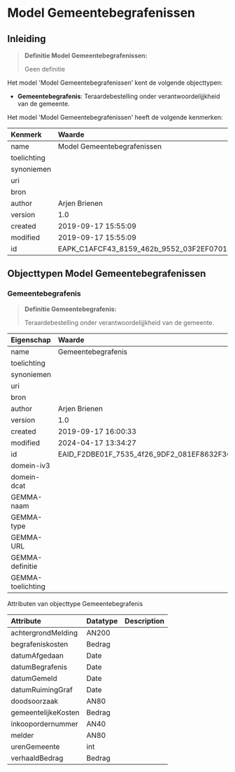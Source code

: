 # Model Gemeentebegrafenissen
## Inleiding
> **Definitie Model Gemeentebegrafenissen:** 
>
> Geen definitie

Het model 'Model Gemeentebegrafenissen' kent de volgende objecttypen:

* **Gemeentebegrafenis**: Teraardebestelling onder verantwoordelijjkheid van de gemeente.


Het model 'Model Gemeentebegrafenissen' heeft de volgende kenmerken:

| Kenmerk | Waarde |
| :--- | :------ |
| name | Model Gemeentebegrafenissen |
| toelichting |  |
| synoniemen |  |
| uri |  |
| bron |  |
| author | Arjen Brienen |
| version | 1.0 |
| created | 2019-09-17 15:55:09 |
| modified | 2019-09-17 15:55:09 |
| id | EAPK_C1AFCF43_8159_462b_9552_03F2EF070141 |


## Objecttypen Model Gemeentebegrafenissen


### Gemeentebegrafenis
> **Definitie Gemeentebegrafenis:** 
>
> Teraardebestelling onder verantwoordelijjkheid van de gemeente.

| Eigenschap | Waarde |
| :--- | :------ |
| name | Gemeentebegrafenis |
| toelichting |  |
| synoniemen |  |
| uri |  |
| bron |  |
| author | Arjen Brienen |
| version | 1.0 |
| created | 2019-09-17 16:00:33 |
| modified | 2024-04-17 13:34:27 |
| id | EAID_F2DBE01F_7535_4f26_9DF2_081EF8632F36 |
| domein-iv3 |  |
| domein-dcat |  |
| GEMMA-naam |  |
| GEMMA-type |  |
| GEMMA-URL |  |
| GEMMA-definitie |  |
| GEMMA-toelichting |  |


Attributen van objecttype Gemeentebegrafenis

| Attribute | Datatype | Description |
| :--- | :--- | :--- |
| achtergrondMelding | AN200 |  |
| begrafeniskosten | Bedrag |  |
| datumAfgedaan | Date |  |
| datumBegrafenis | Date |  |
| datumGemeld | Date |  |
| datumRuimingGraf | Date |  |
| doodsoorzaak | AN80 |  |
| gemeentelijkeKosten | Bedrag |  |
| inkoopordernummer | AN40 |  |
| melder | AN80 |  |
| urenGemeente | int |  |
| verhaaldBedrag | Bedrag |  |






